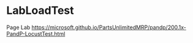 # LabLoadTest
Page Lab
https://microsoft.github.io/PartsUnlimitedMRP/pandp/200.1x-PandP-LocustTest.html
